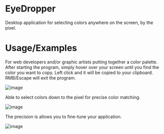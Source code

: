 # EyeDropper
Desktop application for selecting colors anywhere on the screen, by the pixel.

# Usage/Examples
For web developers and/or graphic artists putting together a color palette.
After starting the program, simply hover over your screen until you find the color you want to copy. Left click and it will be copied to your clipboard. RMB/Escape will exit the program.

![image](https://github.com/SumoNulled/eyedropper/assets/46579169/a2b80282-2c52-431b-a0a3-01aba4420ba3)

Able to select colors down to the pixel for precise color matching.

![image](https://github.com/SumoNulled/eyedropper/assets/46579169/8c4b4f25-4d9e-4b37-a3a5-38d905fe4d35)

The precision is allows you to fine-tune your application.

![image](https://github.com/SumoNulled/eyedropper/assets/46579169/f21cc01d-9cab-4300-8c52-d93ba0ced0a1)




